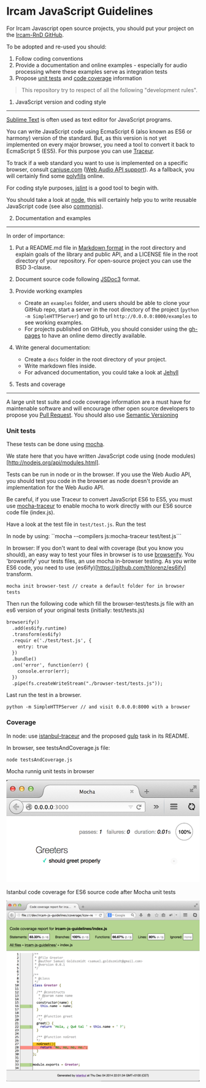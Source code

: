 Ircam JavaScript Guidelines
===========================

For Ircam Javascript open source projects, you should put your project on the [Ircam-RnD GitHub](https://github.com/Ircam-RnD).

To be adopted and re-used you should:

1. Follow coding conventions
2. Provide a documentation and online examples - especially for audio processing where these examples serve as integration tests
3. Propose [unit tests](http://en.wikipedia.org/wiki/Unit_testing) and [code coverage](http://en.wikipedia.org/wiki/Code_coverage) information

> This repository try to respect of all the following "development rules".

1. JavaScript version and coding style
--------------------------------------

[Sublime Text](http://www.sublimetext.com/) is often used as text editor for JavaScript programs.

You can write JavaScript code using EcmaScript 6 (also known as ES6 or harmony) version of the standard. But, as this version is not yet implemented on every major browser, you need a tool to convert it back to EcmaScript 5 (ES5). For this purpose you can use [Traceur](https://github.com/google/traceur-compiler).

To track if a web standard you want to use is implemented on a specific browser, consult [caniuse.com](http://caniuse.com/) ([Web Audio API support](http://caniuse.com/#feat=audio-api)). As a fallback, you will certainly find some [polyfills](http://fr.wikipedia.org/wiki/Polyfill) online.

For coding style purposes, [jslint](http://www.jslint.com) is a good tool to begin with.

You should take a look at [node](http://nodejs.org/), this will certainly help you to write reusable JavaScript code (see also [commonjs](http://www.commonjs.org/])).


2. Documentation and examples
-----------------------------

In order of importance:

1. Put a README.md file in [Markdown format](http://daringfireball.net/projects/markdown/syntax) in the root directory and explain goals of the library and public API, and a LICENSE file in the root directory of your repository. For open-source project you can use the BSD 3-clause.
2. Document source code following [JSDoc3](http://usejsdoc.org/) format.
3. Provide working examples
    * Create an ```examples``` folder, and users should be able to clone your GitHub repo, start a server in the root directory of the project (```python -m SimpleHTTPServer```) and go to url ```http://0.0.0.0:8000/examples``` to see working examples.
    * For projects published on GitHub, you should consider using the [gh-pages](https://pages.github.com/) to have an online demo directly available.
4. Write general documentation:
    * Create a ```docs``` folder in the root directory of your project.
    * Write markdown files inside.
    * For advanced documentation, you could take a look at [Jehyll](http://jekyllrb.com/)


3. Tests and coverage
---------------------

A large unit test suite and code coverage information are a must have for maintenable software and will encourage other open source developers to propose you [Pull Request](https://help.github.com/articles/using-pull-requests/). You should also use [Semantic Versioning](http://semver.org/)

### Unit tests

These tests can be done using [mocha](http://mochajs.org/).

We state here that you have written JavaScript code using (node modules)[http://nodejs.org/api/modules.html].

Tests can be run in node or in the browser. If you use the Web Audio API, you should test you code in the browser as node doesn't provide an implementation for the Web Audio API.

Be careful, if you use Traceur to convert JavaScript ES6 to ES5, you must use [mocha-traceur](https://www.npmjs.org/package/mocha-traceur) to enable mocha to work directly with our ES6 source code file (index.js).

Have a look at the test file in ```test/test.js```.
Run the test

In node by using: ``mocha --compilers js:mocha-traceur test/test.js```

In browser:
If you don't want to deal with coverage (but you know you should), an easy way to test your files in browser is to use [browserify](http://browserify.org/). You 'browserify' your tests files, an use mocha in-browser testing. As you write ES6 code, you need to use (es6ify)[https://github.com/thlorenz/es6ify] transform.

```
mocha init browser-test // create a default folder for in browser tests
```

Then run the following code which fill the browser-test/tests.js file with an es6 version of your original tests (initially: test/tests.js)

```
browserify()
  .add(es6ify.runtime)
  .transform(es6ify)
  .requir e('./test/test.js', {
    entry: true
  })
  .bundle()
  .on('error', function(err) {
    console.error(err);
  })
  .pipe(fs.createWriteStream("./browser-test/tests.js"));
```

Last run the test in a browser.

```
python -m SimpleHTTPServer // and visit 0.0.0.0:8000 with a browser
```

### Coverage

In node: use [istanbul-traceur](https://www.npmjs.org/package/istanbul-traceur) and the proposed [gulp](http://gulpjs.com/) task in its README.

In browser, see testsAndCoverage.js file:
```
node testsAndCoverage.js
```

Mocha runnig unit tests in browser

![Unit test in browser](./docs/unit-test.png)

Istanbul code coverage for ES6 source code after Mocha unit tests

![Coverage report](./docs/coverage.png)
